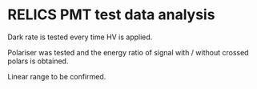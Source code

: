 # RELICS PMT test data analysis

Dark rate is tested every time HV is applied. 

Polariser was tested and the energy ratio of signal with / without crossed polars is obtained. 

Linear range to be confirmed.
